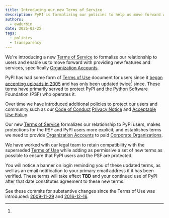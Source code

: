 ```yaml
---
title: Introducing our new Terms of Service
description: PyPI is formalizing our policies to help us move forward with new services.
authors:
  - ewdurbin
date: 2025-02-25
tags:
  - policies
  - transparency
---
```


We're introducing a new
[Terms of Service](https://policies.python.org/pypi.org/Terms-of-Service/)
to formalize our relationship to users
and enable us to move forward with providing new features and services,
specifically
[Organization Accounts](https://docs.pypi.org/organization-accounts/).

<!-- more -->

PyPI has had some form of [Terms of Use](https://policies.python.org/pypi.org/Terms-of-Use/)
document for users since it
[began accepting uploads in 2005](https://github.com/pypi/legacy/commit/b139c00cfc5794159afb1fc185d77dbc5fc1a2a4#diff-a67499b048e6bb6ef08d44c7a3c541199615b68e3bd153eb0ccedc492e3dec9dR7-R13)
and has only been updated twice[^1] since.
These terms have primarily served to protect PyPI
and the Python Software Foundation (PSF) who operates it.

Over time we have introduced additional policies to protect our users and community
such as our
[Code of Conduct](https://policies.python.org/python.org/code-of-conduct/)
[Privacy Notice](https://policies.python.org/pypi.org/Privacy-Notice/)
and
[Acceptable Use Policy](https://policies.python.org/pypi.org/Acceptable-Use-Policy/).

Our new
[Terms of Service](https://policies.python.org/pypi.org/Terms-of-Service/)
formalizes our relationship to PyPI users,
makes protections for the PSF and PyPI users more explicit,
and establishes terms we need to provide
[Organization Accounts](https://docs.pypi.org/organization-accounts/)
to paid
[Corporate Organizations](https://docs.pypi.org/organization-accounts/pricing-and-payments/#corporate-organizations).

We have worked with our legal team to retain compatibility with the superseded
[Terms of Use](https://policies.python.org/pypi.org/Terms-of-Use/)
while adding as permissive a set of new terms as possible to ensure that PyPI users 
and the PSF are protected.

You will notice a banner on login reminding you of these updated terms,
as well as an email notification to your primary email address if it has been verified.
These terms will take effect **TBD** and
your continued use of PyPI after that date constitutes agreement to these new terms.

[^1]: 
  See these commits for substantive changes since the Terms of Use was introduced:
  [2009-11-29](https://github.com/pypi/legacy/commit/ddbd32a78a431ab46cad912046c2492998edc618#diff-a6e30135c956f467cffa36eb37a756a53921754d55ddd6ea80d2a0b4c3f4abfaR16-R33)
  and
  [2016-12-16](https://github.com/pypi/legacy/commit/f645942c65a372fdacd4d48ffb4afed4502632e8#diff-bbf95bcc6416475537256acea89690f7c6b1f965c0306e9b883813bd3e4f6c10R15-R98).

